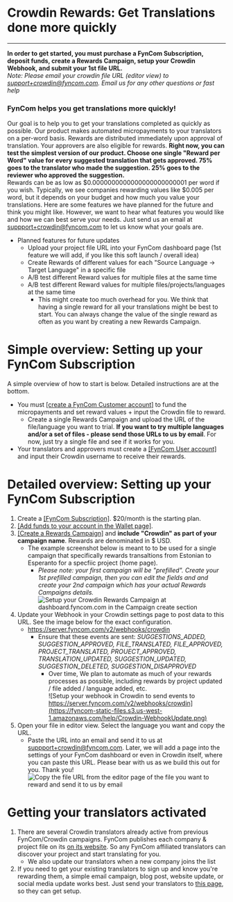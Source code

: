 # Crowdin Rewards: Get Translations done more quickly

--------

**In order to get started, you must purchase a FynCom Subscription, deposit funds, create a Rewards Campaign, setup your Crowdin Webhook, and submit your 1st file URL.** <br>
_Note: Please email your crowdin file URL (editor view) to support+crowdin@fyncom.com. Email us for any other questions or fast help_

### FynCom helps you get translations more quickly! </br>
Our goal is to help you to get your translations completed as quickly as possible. Our product makes automated micropayments to your translators on a per-word basis. Rewards are distributed immediately upon approval of translation. Your approvers are also eligible for rewards. **Right now, you can test the simplest version of our product. Choose one single "Reward per Word" value for every suggested translation that gets approved. 75% goes to the translator who made the suggestion. 25% goes to the reviewer who approved the suggestion.** </br>
Rewards can be as low as $0.0000000000000000000000001 per word if you wish. Typically, we see companies rewarding values like $0.005 per word, but it depends on your budget and how much you value your translations. Here are some features we have planned for the future and think you might like. However, we want to hear what features you would like and how we can best serve your needs. Just send us an email at suppport+crowdin@fyncom.com to let us know what your goals are.

* Planned features for future updates
  * Upload your project file URL into your FynCom dashboard page (1st feature we will add, if you like this soft launch / overall idea)
  * Create Rewards of different values for each "Source Language -> Target Language" in a specific file
  * A/B test different Reward values for multiple files at the same time
  * A/B test different Reward values for multiple files/projects/languages at the same time
    * This might create too much overhead for you. We think that having a single reward for all your translations might be best to start. You can always change the value of the single reward as often as you want by creating a new Rewards Campaign.

# Simple overview: Setting up your FynCom Subscription

A simple overview of how to start is below. Detailed instructions are at the bottom.

* You must <a href="https://fyncom.chargebee.com/hosted_pages/checkout?subscription_items[item_price_id][0]=basic-USD-Monthly&subscription_items[quantity][0]=1" target="_blank">[create a FynCom Customer account]</a> to fund the micropayments and set reward values + input the Crowdin file to reward.
  * Create a single Rewards Campaign and upload the URL of the file/language you want to trial. **If you want to try multiple languages and/or a set of files - please send those URLs to us by email**. For now, just try a single file and see if it works for you.
* Your translators and approvers must create a <a href="https://www.fyncom.com/crowdin-rewards-for-translations-user-setup" target="_blank">[FynCom User account]</a> and input their Crowdin username to receive their rewards.

# Detailed overview: Setting up your FynCom Subscription

1. Create a <a href="https://fyncom.chargebee.com/hosted_pages/checkout?subscription_items[item_price_id][0]=basic-USD-Monthly&subscription_items[quantity][0]=1" target="_blank">[FynCom Subscription]</a>. $20/month is the starting plan.
2. <a href="https://fyncom.chargebee.com/hosted_pages/checkout?subscription_items[item_price_id][0]=basic-USD-Monthly&subscription_items[quantity][0]=1" target="_blank">[Add funds to your account in the Wallet page]</a>.
3. <a href="https://fyncom.chargebee.com/hosted_pages/checkout?subscription_items[item_price_id][0]=basic-USD-Monthly&subscription_items[quantity][0]=1" target="_blank">[Create a Rewards Campaign]</a> and **include "Crowdin" as part of your campaign name**. Rewards are denominated in $ USD.
   * The example screenshot below is meant to to be used for a single campaign that specifically rewards transaltions from Estonian to Esperanto for a specfiic project (home page).
      * _Please note: your first campaign will be "prefilled". Create your 1st prefilled campaign, then you can edit the fields and and create your 2nd campaign which has your actual Rewards Campaigns details._
      ![Setup your Crowdin Rewards Campaign at dashboard.fyncom.com in the Campaign create section](https://fyncom-static-files.s3.us-west-1.amazonaws.com/help/Crowdin-CreateRewardsCampaign.png)
4. Update your Webhook in your Crowdin settings page to post data to this URL. See the image below for the exact configuration.
   * <https://server.fyncom.com/v2/webhooks/crowdin>
      * Ensure that these events are sent: _SUGGESTIONS_ADDED, SUGGESTION_APPROVED, FILE_TRANSLATED, FILE_APPROVED, PROJECT_TRANSLATED, PROUECT_APPROVED, TRANSLATION_UPDATED, SUGGESTION_UPDATED, SUGGESTION_DELETED, SUGGESTION_DISAPPROVED_
         * Over time, We plan to automate as much of your rewards processes as possible, including rewards by project updated / file added / language added, etc.      
   ![Setup your webhook in Crowdin to send events to https://server.fyncom.com/v2/webhooks/crowdin](https://fyncom-static-files.s3.us-west-1.amazonaws.com/help/Crowdin-WebhookUpdate.png)
5. Open your file in editor view. Select the language you want and copy the URL.
   * Paste the URL into an email and send it to us at suppport+crowdin@fyncom.com. Later, we will add a page into the settings of your FynCom dashboard or even in Crowdin itself, where you can paste this URL. Please bear with us as we build this out for you. Thank you!
   ![Copy the file URL from the editor page of the file you want to reward and send it to us by email](https://fyncom-static-files.s3.us-west-1.amazonaws.com/help/Crowdin-CopyUrlFromEditor.png)

# Getting your translators activated

1. There are several Crowdin translators already active from previous FynCom/Crowdin campaigns. FynCom publishes each company & project file on its [on its website](https://www.fyncom.com/crowdin-rewards-for-translations-user-setup). So any FynCom affiliated translators can discover your project and start translating for you.
   * We also update our translators when a new company joins the list
2. If you need to get your existing translators to sign up and know you're rewarding them, a simple email campaign, blog post, website update, or social media update works best. Just send your translators to [this page](https://www.fyncom.com/crowdin-rewards-for-translations-user-setup), so they can get setup.
